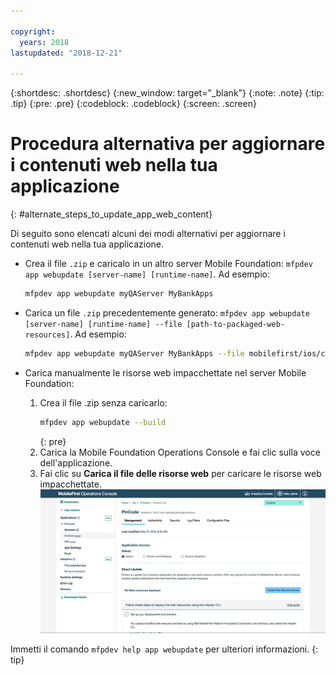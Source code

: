 ```yaml
---

copyright:
  years: 2018
lastupdated: "2018-12-21"

---
```


{:shortdesc: .shortdesc}
{:new_window: target="_blank"}
{:note: .note}
{:tip: .tip}
{:pre: .pre}
{:codeblock: .codeblock}
{:screen: .screen}

# Procedura alternativa per aggiornare i contenuti web nella tua applicazione
{: #alternate_steps_to_update_app_web_content}

Di seguito sono elencati alcuni dei modi alternativi per aggiornare i contenuti web nella tua applicazione.

* Crea il file `.zip` e caricalo in un altro server Mobile Foundation: `mfpdev app webupdate [server-name] [runtime-name]`.
  Ad esempio:
  ```bash
  mfpdev app webupdate myQAServer MyBankApps
  ```

* Carica un file `.zip` precedentemente generato: `mfpdev app webupdate [server-name] [runtime-name] --file [path-to-packaged-web-resources]`.
  Ad esempio:
  ```bash
  mfpdev app webupdate myQAServer MyBankApps --file mobilefirst/ios/com.mfp.myBankApp-1.0.1.zip
  ```

* Carica manualmente le risorse web impacchettate nel server Mobile Foundation:
  1. Crea il file .zip senza caricarlo:
      ```bash
      mfpdev app webupdate --build
      ```
      {: pre}
  2. Carica la Mobile Foundation Operations Console e fai clic sulla voce dell'applicazione.
  3. Fai clic su **Carica il file delle risorse web** per caricare le risorse web impacchettate.    
      ![Carica il file .zip dell'aggiornamento diretto dalla console](images/upload-direct-update-package.png)

Immetti il comando `mfpdev help app webupdate` per ulteriori informazioni.
{: tip}
